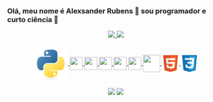 ### Olá, meu nome é Alexsander Rubens 👋 sou programador e curto ciência 🧪
<div align="center">
  <a href="https://github.com/rubensalexsander">
  <img height="150" src="https://github-readme-stats.vercel.app/api?username=rubensalexsander&show_icons=true&theme=dark&include_all_commits=true&count_private=true"/>
  <img height="150" src="https://github-readme-stats.vercel.app/api/top-langs/?username=rubensalexsander&layout=compact&langs_count=7&theme=dark"/>
</div>
<div style="display: inline_block" align="center"><br>
  <img align="center" alt="Rafa-Python" height="80" width="80" src="https://raw.githubusercontent.com/devicons/devicon/master/icons/python/python-original.svg">
  <img align="center" height="30" width="30"src="https://cdn.jsdelivr.net/gh/devicons/devicon/icons/pycharm/pycharm-original.svg" />
  <img align="center" height="30" width="30"src="https://cdn.jsdelivr.net/gh/devicons/devicon/icons/pandas/pandas-original-wordmark.svg" />
  <img align="center" height="30" width="30" src="https://cdn.jsdelivr.net/gh/devicons/devicon/icons/numpy/numpy-original.svg" />
  <img align="center" height="30" width="30"src="https://cdn.jsdelivr.net/gh/devicons/devicon/icons/r/r-original.svg" />
  <img align="center" height="30" width="30"src="https://cdn.jsdelivr.net/gh/devicons/devicon/icons/tensorflow/tensorflow-original.svg" />
  <img align="center" height="40" width="40"src="https://cdn.jsdelivr.net/gh/devicons/devicon/icons/vscode/vscode-original.svg" />
  <img align="center" alt="Rafa-HTML" height="40" width="40" src="https://raw.githubusercontent.com/devicons/devicon/master/icons/html5/html5-original.svg">
  <img align="center" alt="Rafa-CSS" height="40" width="40" src="https://raw.githubusercontent.com/devicons/devicon/master/icons/css3/css3-original.svg">
  
</div>
<div align="center" style="display: inline_block"><br>
  <a href = "rubensalexsander0001@gmail.com"><img src="https://img.shields.io/badge/-Gmail-%23333?style=for-the-badge&logo=gmail&logoColor=white" target="_blank"></a>
  <a href="https://www.linkedin.com/in/alexsander-rubens-40a0131a7/" target="_blank"><img src="https://img.shields.io/badge/-LinkedIn-%230077B5?style=for-the-badge&logo=linkedin&logoColor=white" target="_blank"></a> 
 
</div>
